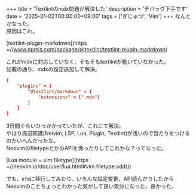 +++
title = 'Textlintのmdx問題が解決した'
description = 'デバッグ下手です'
date = '2025-01-02T00:00:00+09:00'
tags = ['ぎじゅつ', 'Vim']
+++
なんとかなった。  
原因はこれ。

[textlint-plugin-markdown](https =//www.npmjs.com/package/@textlint/textlint-plugin-markdown)  
  
これがmdxに対応していなく、そもそもtextlintが動いていなかった。  
記載の通り、mdxの設定追加して解決。  
```json
{
    "plugins" = {
        "@textlint/markdown" = {
            "extensions" = [".mdx"]
        }
    }
}
```


3日間ぐらいひっかかっていたが、これにて解決。  
やはり周辺知識(Neivim, LSP, Lua, Plugin, Textlint)が浅いので当たりをつけるのたいへんだったな。  
NeovimのfiletypeとかのAPIを漁ったりしてこれかな？ってなった。

[Lua module = vim.filetype](https =//neovim.io/doc/user/lua.html#vim.filetype.add())  
  
でも、`efm`に移行してみたり、いろんな設定変更、API読んだりしたから  
Neovimのことちょっとわかった気がして良い気分になった、良かった。
